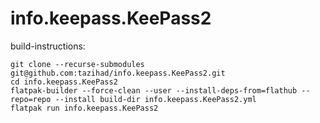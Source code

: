# info.keepass.KeePass2

build-instructions:

```
git clone --recurse-submodules git@github.com:tazihad/info.keepass.KeePass2.git
cd info.keepass.KeePass2
flatpak-builder --force-clean --user --install-deps-from=flathub --repo=repo --install build-dir info.keepass.KeePass2.yml
flatpak run info.keepass.KeePass2
```
